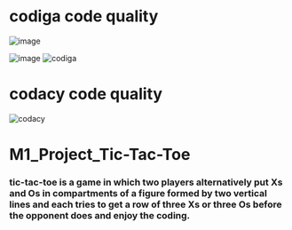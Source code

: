 # codiga code quality

![image](https://user-images.githubusercontent.com/89642370/161132073-f1eb3a63-22db-4e9f-94fc-a2d05be1cf64.png)

![image](https://user-images.githubusercontent.com/89642370/161132126-893fa8a6-1dfd-45d2-92bf-6e7ef4488755.png)
![codiga](https://user-images.githubusercontent.com/89642370/161204376-cfecd6af-8ef2-41ce-81fa-651369e3baba.jpg)

# codacy code quality

![codacy](https://user-images.githubusercontent.com/89642370/161204731-e8ce38d2-baa5-479b-a6c9-a62f639562a9.jpg)


# M1_Project_Tic-Tac-Toe
### tic-tac-toe is a game in which two players alternatively put Xs and Os in compartments of a figure formed by two vertical lines and each tries to get a row of three Xs or three Os before the opponent does and enjoy the coding.
